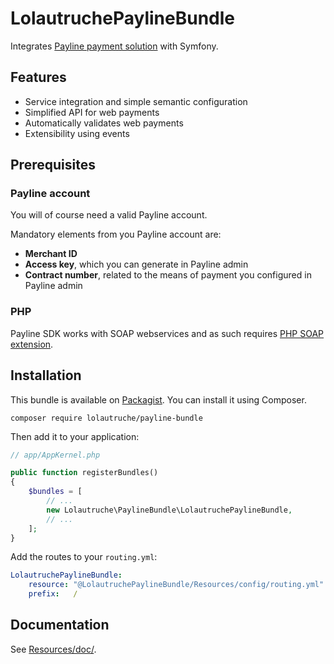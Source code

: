 # LolautruchePaylineBundle

Integrates [Payline payment solution](http://www.payline.com/) with Symfony.


## Features

* Service integration and simple semantic configuration
* Simplified API for web payments
* Automatically validates web payments
* Extensibility using events


## Prerequisites

### Payline account
You will of course need a valid Payline account.

Mandatory elements from you Payline account are:
* **Merchant ID**
* **Access key**, which you can generate in Payline admin
* **Contract number**, related to the means of payment you configured in Payline admin

### PHP
Payline SDK works with SOAP webservices and as such requires [PHP SOAP extension](http://php.net/soap).


## Installation

This bundle is available on [Packagist](https://packagist.org/packages/lolautruche/payline-bundle).
You can install it using Composer.

```
composer require lolautruche/payline-bundle
```

Then add it to your application:

```php
// app/AppKernel.php

public function registerBundles()
{
    $bundles = [
        // ...
        new Lolautruche\PaylineBundle\LolautruchePaylineBundle,
        // ...
    ];
}
```

Add the routes to your `routing.yml`:

```yaml
LolautruchePaylineBundle:
    resource: "@LolautruchePaylineBundle/Resources/config/routing.yml"
    prefix:   /
```


## Documentation

See [Resources/doc/](Resources/doc/00-index.md).
